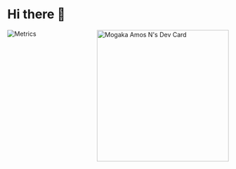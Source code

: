 # Hi there 👋

<div align="left" width="50%">
 
   <a href="https://app.daily.dev/Mogaka_dev">
  <img src="https://api.daily.dev/devcards/42375d30363647c48fe955cb32b579a7.png?r=n99" width="300"
      align="right" alt="Mogaka Amos N's Dev Card"/>
  </a>
</div>



![Metrics](https://metrics.lecoq.io/Mogakamo?template=classic&isocalendar=1&languages=1&introduction=1&stars=1&lines=1&achievements=1&tweets=1&isocalendar.duration=half-year&languages.limit=8&languages.sections=most-used&languages.colors=github&languages.threshold=0%25&languages.indepth=false&languages.analysis.timeout=15&languages.categories=markup%2C%20programming&languages.recent.categories=markup%2C%20programming&languages.recent.load=300&languages.recent.days=14&introduction.title=true&stars.limit=4&achievements.threshold=C&achievements.secrets=true&achievements.display=detailed&achievements.limit=0&tweets.attachments=false&tweets.limit=2&tweets.user=.user.twitter&config.timezone=Africa%2FNairobi)
